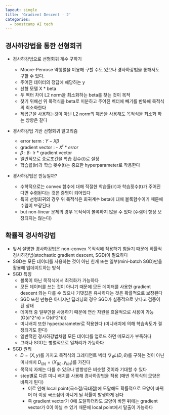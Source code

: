 ```yaml
---
layout: single
title: 'Gradient Descent - 2'
categories:
  - boostcamp AI tech
---
```


## 경사하강법을 통한 선형회귀
- 경사하강법으로 선형회귀 계수 구하기
	- Moore-Penrose 역행렬을 이용해 구할 수도 있으나 경사하강법을 통해서도 구할 수 있다.
	- 주어진 데이터의 정답에 해당하는 y
	- 선형 모델 X * beta
	- 두 벡터 차이 L2 norm을 최소화하는 beta를 찾는 것이 목적
	- 찾기 위해선 위 목적식을 beta로 미분하고 주어진 벡터에 빼기를 반복해 목적식의 최소화한다
	- 제곱근을 사용하는것이 아닌 L2 norm의 제곱을 사용해도 목적식을 최소화 하는 방향은 같다
- 경사하강법 기반 선형회귀 알고리즘
	- error term : $Y - X \beta$
	- gradient vector : - $X^t$ * $error$
	- $\beta$ : $\beta$- lr * gradient vector
	- 일반적으로 종료조건을 학습 횟수(t)로 설정
	- 학습률(lr)과 학습 횟수(t)는 중요한 hyperparameter로 작용한다

- 경사하강법은 만능일까?
	- 수학적으로는 convex 함수에 대해 적절한 학습률(lr)과 학습횟수(t)가 주어진다면 수렴된다는 것은 증명이 되어있다
	- 특히 선형회귀의 경우 위 목적식은 회귀계수 beta에 대해 볼록함수이기 때문에 수렴이 보장된다
	- but non-linear 문제의 경우 목적식이 볼록하지 않을 수 있다 (수렴이 항상 보장되지는 않는다)

## 확률적 경사하강법
- 앞서 설명한 경사하강법은 non-convex 목적식에 적용하기 힘들기 때문에 확률적 경사하강법(stochastic gradient descent, SGD)이 필요하다
- SGD는 모든 데이터를 사용하는 것이 아닌 한개 또는 일부(mini-batch SGD)만을 활용해 업데이트하는 방식
- SGD 특징
	- 볼록이 아닌 목적식에서 최적화가 가능하다
	- 모든 데이터를 쓰는 것이 아니기 때문에 모든 데이터를 사용한 gradient descent 와는 다를 수 있으나 기댓값은 유사하다는 것은 확률적으로 보장된다
	- SGD 또한 만능은 아니지만 딥러닝의 경우 SGD가 실증적으로 낫다고 검증이 된 상태
	- 데이터 중 일부만을 사용하기 때문에 연산 자원을 효율적으로 사용이 가능 (O(d^2^n) > O(d^2^b))
	- 미니배치 또한 hyperparameter로 작용한다 (미니배치에 의해 학습속도가 결정되기도 한다)
	- 일반적인 경사하강법처럼 모든 데이터를 업로드 하면 메모리가 부족하다
	- 그러나 SGD는 병렬적으로 일처리가 가능하다
- SGD 원리 
	- $D = (X,y)$를 가지고 목적식의 그레디언트 벡터 $\nabla_\theta L(D,\theta)$를 구하는 것이 아닌 미니배치 $D_{(b)} = (X_{(b)}, y_{(b)})$를 가진다
	- 목적식 자체는 다를 수 있으나 방향성은 비슷할 것이라 기대할 수 있다
	- step별로 다른 미니 배치를 사용해 경사하강법을 적용 (매번 목적식의 모양은 바뀌게 된다)
		- 이로 인해 local point(극소점/극대점)에 도달해도 확률적으로 모양이 바뀌어 더 이상 극소점이 아니게 될 확률이 발생하게 된다
		- 즉 gradient vector가 0에 도달하더라도 모양이 바뀐 뒤에는 gradient vector가 0이 아닐 수 있기 때문에 local point에서 탈출이 가능하다